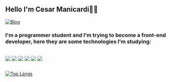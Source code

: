 ## Hello I'm Cesar Manicardi🙋‍♂️

[![Blog](https://img.shields.io/badge/LinkedIn-0077B5?style=for-the-badge&logo=linkedin&logoColor=white)](https://www.linkedin.com/in/cesar-augusto-manicardi-a025b1202/)


### I'm a programmer student and I'm trying to become a front-end developer, here they are some technologies I'm studying:

<div style="display: inline_block"><br>
    <img align="center" src="https://img.shields.io/badge/HTML5-E34F26?style=for-the-badge&logo=html5&logoColor=white" >
    <img align="center" src="https://img.shields.io/badge/CSS3-1572B6?style=for-the-badge&logo=css3&logoColor=white">
    <img align="center" src="https://img.shields.io/badge/JavaScript-F7DF1E?style=for-the-badge&logo=javascript&logoColor=black" >
    <img align="center" src="https://img.shields.io/badge/React-20232A?style=for-the-badge&logo=react&logoColor=61DAFB" >
    <img align="center" src="https://img.shields.io/badge/Bootstrap-563D7C?style=for-the-badge&logo=bootstrap&logoColor=white" >
    <img align="center" src="https://img.shields.io/badge/Node.js-43853D?style=for-the-badge&logo=node.js&logoColor=white" >
</div>
<br>

[![Top Langs](https://github-readme-stats.vercel.app/api/top-langs/?username=cesarmanicardi)](https://github.com/anuraghazra/github-readme-stats)
